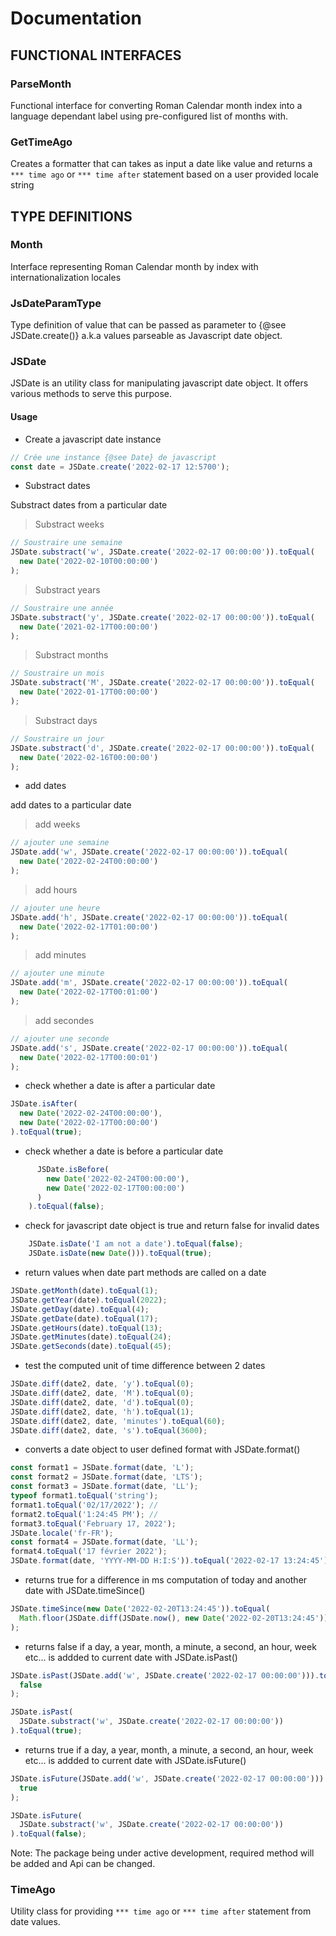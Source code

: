 # Documentation

## FUNCTIONAL INTERFACES

### ParseMonth

Functional interface for converting Roman Calendar month index into a language dependant label using pre-configured list of months with.

### GetTimeAgo

Creates a formatter that can takes as input a date like value and returns a `*** time ago` or `*** time after` statement based on a user provided locale string

## TYPE DEFINITIONS

### Month

Interface representing Roman Calendar month by index
with internationalization locales

### JsDateParamType

Type definition of value that can be passed as parameter to {@see JSDate.create()} a.k.a values parseable as Javascript date object.

### JSDate

JSDate is an utility class for manipulating javascript date object. It offers various
methods to serve this purpose.

#### Usage

- Create a javascript date instance

```ts
// Crée une instance {@see Date} de javascript
const date = JSDate.create('2022-02-17 12:5700');
```

- Substract dates

Substract dates from a particular date

> Substract weeks

```ts
// Soustraire une semaine
JSDate.substract('w', JSDate.create('2022-02-17 00:00:00')).toEqual(
  new Date('2022-02-10T00:00:00')
);
```

> Substract years

```ts
// Soustraire une année
JSDate.substract('y', JSDate.create('2022-02-17 00:00:00')).toEqual(
  new Date('2021-02-17T00:00:00')
);
```

> Substract months

```ts
// Soustraire un mois
JSDate.substract('M', JSDate.create('2022-02-17 00:00:00')).toEqual(
  new Date('2022-01-17T00:00:00')
);
```

> Substract days

```ts
// Soustraire un jour
JSDate.substract('d', JSDate.create('2022-02-17 00:00:00')).toEqual(
  new Date('2022-02-16T00:00:00')
);
```

- add dates

add dates to a particular date

> add weeks

```ts
// ajouter une semaine
JSDate.add('w', JSDate.create('2022-02-17 00:00:00')).toEqual(
  new Date('2022-02-24T00:00:00')
);
```

> add hours

```ts
// ajouter une heure
JSDate.add('h', JSDate.create('2022-02-17 00:00:00')).toEqual(
  new Date('2022-02-17T01:00:00')
);
```

> add minutes

```ts
// ajouter une minute
JSDate.add('m', JSDate.create('2022-02-17 00:00:00')).toEqual(
  new Date('2022-02-17T00:01:00')
);
```

> add secondes

```ts
// ajouter une seconde
JSDate.add('s', JSDate.create('2022-02-17 00:00:00')).toEqual(
  new Date('2022-02-17T00:00:01')
);
```

- check whether a date is after a particular date

```ts
JSDate.isAfter(
  new Date('2022-02-24T00:00:00'),
  new Date('2022-02-17T00:00:00')
).toEqual(true);
```

- check whether a date is before a particular date

```ts
      JSDate.isBefore(
        new Date('2022-02-24T00:00:00'),
        new Date('2022-02-17T00:00:00')
      )
    ).toEqual(false);
```

- check for javascript date object is true and return false for invalid dates

```ts
    JSDate.isDate('I am not a date').toEqual(false);
    JSDate.isDate(new Date())).toEqual(true);
```

- return values when date part methods are called on a date

```ts
JSDate.getMonth(date).toEqual(1);
JSDate.getYear(date).toEqual(2022);
JSDate.getDay(date).toEqual(4);
JSDate.getDate(date).toEqual(17);
JSDate.getHours(date).toEqual(13);
JSDate.getMinutes(date).toEqual(24);
JSDate.getSeconds(date).toEqual(45);
```

- test the computed unit of time difference between 2 dates

```ts
JSDate.diff(date2, date, 'y').toEqual(0);
JSDate.diff(date2, date, 'M').toEqual(0);
JSDate.diff(date2, date, 'd').toEqual(0);
JSDate.diff(date2, date, 'h').toEqual(1);
JSDate.diff(date2, date, 'minutes').toEqual(60);
JSDate.diff(date2, date, 's').toEqual(3600);
```

- converts a date object to user defined format with JSDate.format()

```ts
const format1 = JSDate.format(date, 'L');
const format2 = JSDate.format(date, 'LTS');
const format3 = JSDate.format(date, 'LL');
typeof format1.toEqual('string');
format1.toEqual('02/17/2022'); //
format2.toEqual('1:24:45 PM'); //
format3.toEqual('February 17, 2022');
JSDate.locale('fr-FR');
const format4 = JSDate.format(date, 'LL');
format4.toEqual('17 février 2022');
JSDate.format(date, 'YYYY-MM-DD H:I:S')).toEqual('2022-02-17 13:24:45');
```

- returns true for a difference in ms computation of today and another date with JSDate.timeSince()

```ts
JSDate.timeSince(new Date('2022-02-20T13:24:45')).toEqual(
  Math.floor(JSDate.diff(JSDate.now(), new Date('2022-02-20T13:24:45')))
);
```

- returns false if a day, a year, month, a minute, a second, an hour, week etc... is addded to current date with JSDate.isPast()

```ts
JSDate.isPast(JSDate.add('w', JSDate.create('2022-02-17 00:00:00'))).toEqual(
  false
);

JSDate.isPast(
  JSDate.substract('w', JSDate.create('2022-02-17 00:00:00'))
).toEqual(true);
```

- returns true if a day, a year, month, a minute, a second, an hour, week etc... is addded to current date with JSDate.isFuture()

```ts
JSDate.isFuture(JSDate.add('w', JSDate.create('2022-02-17 00:00:00'))).toEqual(
  true
);

JSDate.isFuture(
  JSDate.substract('w', JSDate.create('2022-02-17 00:00:00'))
).toEqual(false);
```

Note: The package being under active development, required method will be added and Api
can be changed.

### TimeAgo

Utility class for providing `*** time ago` or `*** time after` statement from date values.
